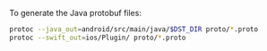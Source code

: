 To generate the Java protobuf files:

```sh
protoc --java_out=android/src/main/java/$DST_DIR proto/*.proto
protoc --swift_out=ios/Plugin/ proto/*.proto
```
